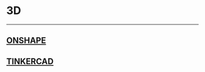 # 3D

---
[ONSHAPE](https://github.com/ANGEY33/3D/blob/main/Onshape.md)
---
[TINKERCAD](https://github.com/ANGEY33/3D/blob/main/Tinkercad.md)
---
